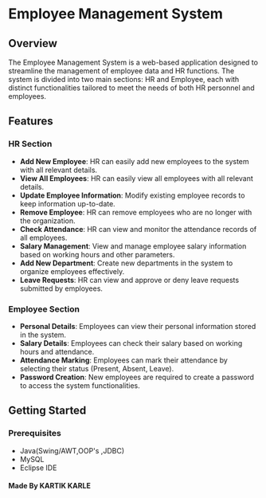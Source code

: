 # Employee Management System

## Overview

The Employee Management System is a web-based application designed to streamline the management of employee data and HR functions. The system is divided into two main sections: HR and Employee, each with distinct functionalities tailored to meet the needs of both HR personnel and employees.

## Features

### HR Section

- **Add New Employee**: HR can easily add new employees to the system with all relevant details.
- **View All Employees**: HR can easily view all employees with all relevant details.
- **Update Employee Information**: Modify existing employee records to keep information up-to-date.
- **Remove Employee**: HR can remove employees who are no longer with the organization.
- **Check Attendance**: HR can view and monitor the attendance records of all employees.
- **Salary Management**: View and manage employee salary information based on working hours and other parameters.
- **Add New Department**: Create new departments in the system to organize employees effectively.
- **Leave Requests**: HR can view and approve or deny leave requests submitted by employees.

### Employee Section

- **Personal Details**: Employees can view their personal information stored in the system.
- **Salary Details**: Employees can check their salary based on working hours and attendance.
- **Attendance Marking**: Employees can mark their attendance by selecting their status (Present, Absent, Leave).
- **Password Creation**: New employees are required to create a password to access the system functionalities.

## Getting Started

### Prerequisites

- Java(Swing/AWT,OOP's ,JDBC)
- MySQL
- Eclipse IDE


#### Made By KARTIK KARLE
